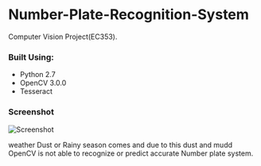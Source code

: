 # Number-Plate-Recognition-System
Computer Vision Project(EC353).

### Built Using:
* Python 2.7
* OpenCV 3.0.0
* Tesseract 
### Screenshot
![Screenshot](/testData/SS1.png)


weather Dust or Rainy season comes and due to this dust and mudd OpenCV is not able to recognize or predict accurate Number plate system.

